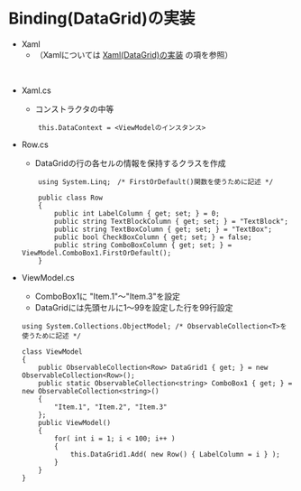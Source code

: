 # Binding(DataGrid)の実装

- Xaml
    - （Xamlについては [Xaml(DataGrid)の実装](../Xaml/DataGrid.md) の項を参照）
<br/>

- Xaml.cs
    - コンストラクタの中等
    ```
        this.DataContext = <ViewModelのインスタンス>
    ```

- Row.cs
    - DataGridの行の各セルの情報を保持するクラスを作成
    ```
        using System.Linq;　/* FirstOrDefault()関数を使うために記述 */

        public class Row 
        {
            public int LabelColumn { get; set; } = 0;
            public string TextBlockColumn { get; set; } = "TextBlock";
            public string TextBoxColumn { get; set; } = "TextBox";
            public bool CheckBoxColumn { get; set; } = false;
            public string ComboBoxColumn { get; set; } = ViewModel.ComboBox1.FirstOrDefault();
        } 
    ```

- ViewModel.cs
    - ComboBox1に "Item.1"～"Item.3"を設定
    - DataGridには先頭セルに1～99を設定した行を99行設定

    ```
    using System.Collections.ObjectModel; /* ObservableCollection<T>を使うために記述 */

    class ViewModel
    {
        public ObservableCollection<Row> DataGrid1 { get; } = new ObservableCollection<Row>();
        public static ObservableCollection<string> ComboBox1 { get; } = new ObservableCollection<string>()
        {
            "Item.1", "Item.2", "Item.3"
        };
        public ViewModel()
        {
            for( int i = 1; i < 100; i++ )
            {
                this.DataGrid1.Add( new Row() { LabelColumn = i } );
            }        
        }
    }
    ```
